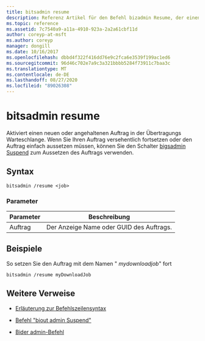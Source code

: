 ```yaml
---
title: bitsadmin resume
description: Referenz Artikel für den Befehl bizadmin Resume, der einen neuen oder angehaltenen Auftrag in der Übertragungs Warteschlange aktiviert.
ms.topic: reference
ms.assetid: 7c7540a9-a11a-4910-923a-2a2a61cbf11d
author: coreyp-at-msft
ms.author: coreyp
manager: dongill
ms.date: 10/16/2017
ms.openlocfilehash: dbbd4f322f416dd76e9c2fca6e3539f199ac1ed6
ms.sourcegitcommit: 96d46c702e7a9c3a321bbbb5284f73911c7baa3c
ms.translationtype: MT
ms.contentlocale: de-DE
ms.lasthandoff: 08/27/2020
ms.locfileid: "89026308"
---
```

# <a name="bitsadmin-resume"></a>bitsadmin resume

Aktiviert einen neuen oder angehaltenen Auftrag in der Übertragungs Warteschlange. Wenn Sie Ihren Auftrag versehentlich fortsetzen oder den Auftrag einfach aussetzen müssen, können Sie den Schalter [bigsadmin Suspend](bitsadmin-suspend.md) zum Aussetzen des Auftrags verwenden.

## <a name="syntax"></a>Syntax

```
bitsadmin /resume <job>
```

### <a name="parameters"></a>Parameter

| Parameter | Beschreibung |
| -------------- | -------------- |
| Auftrag | Der Anzeige Name oder GUID des Auftrags. |

## <a name="examples"></a>Beispiele

So setzen Sie den Auftrag mit dem Namen " *mydownloadjob*" fort

```
bitsadmin /resume myDownloadJob
```

## <a name="additional-references"></a>Weitere Verweise

- [Erläuterung zur Befehlszeilensyntax](command-line-syntax-key.md)

- [Befehl "biout admin Suspend"](bitsadmin-suspend.md)

- [Bider admin-Befehl](bitsadmin.md)
